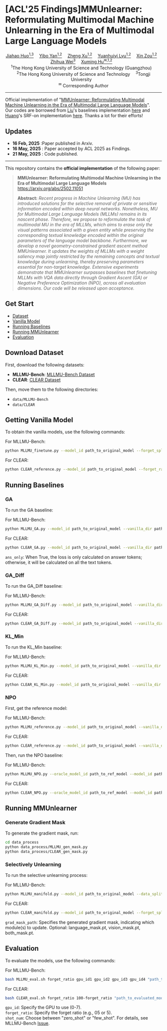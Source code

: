 
# [ACL'25 Findings]MMUnlearner: Reformulating Multimodal Machine Unlearning in the Era of Multimodal Large Language Models
  
<div>
<div align="center">
    <a href='https://z1zs.github.io/' target='_blank'>Jiahao Huo<sup>1,3</sup></a> 
    <a href='https://stupidbuluchacha.github.io/' target='_blank'>Yibo Yan<sup>1,2</sup></a> 
    <a href='https://zhengxujosh.github.io/' target='_blank'>Zheng Xu<sup>1,2</sup></a> 
    <a href='https://qc-ly.github.io/' target='_blank'>Yuanhuiyi Lyu<sup>1,2</sup></a> 
    <a href='https://scholar.google.com/citations?user=z39tx_sAAAAJ' target='_blank'>Xin Zou<sup>1,2</sup></a> 
    <a href='https://ieeexplore.ieee.org/author/37709584000' target='_blank'>Zhihua Wei<sup>3</sup></a> 
    <a href='https://xuminghu.github.io/' target='_blank'>Xuming Hu<sup>✉,1,2</sup></a> 
</div>
<div>
<div align="center">
    <sup>1</sup>The Hong Kong University of Science and Technology (Guangzhou) <br>   
    <sup>2</sup>The Hong Kong University of Science and Technology   
    <sup>3</sup>Tongji University <br>  
    <sup>✉</sup> Corresponding Author
</div>

---

Official implementation of "[MMUnlearner: Reformulating Multimodal Machine Unlearning in the Era of Multimodal Large Language Models](https://arxiv.org/abs/2502.11051)".  
Our codes are borrowed from [Liu](https://github.com/franciscoliu)'s baselines implementation [here](https://github.com/franciscoliu/MLLMU-Bench) and [Huang](https://github.com/K1nght)'s SRF-on implementation [here](https://github.com/K1nght/Unified-Unlearning-w-Remain-Geometry). Thanks a lot for their efforts!

## Updates

- **16 Feb, 2025** :Paper published in Arxiv.
- **16 May, 2025** : Paper accepted by ACL 2025 as Findings.
- **21 May, 2025** : Code published.

---

This repository contains the **official implementation** of the following paper:

> **MMUnlearner: Reformulating Multimodal Machine Unlearning in the Era of Multimodal Large Language Models** https://arxiv.org/abs/2502.11051
>
> **Abstract:** _Recent progress in Machine Unlearning (MU) has introduced solutions for the selective removal of private or sensitive information encoded within deep neural networks. Nonetheless, MU for Multimodal Large Language Models (MLLMs) remains in its nascent phase. Therefore, we propose to reformulate the task of multimodal MU in the era of MLLMs, which aims to erase only the visual patterns associated with a given entity while preserving the corresponding textual knowledge encoded within the original parameters of the language model backbone. Furthermore, we develop a novel geometry-constrained gradient ascent method MMUnlearner. It updates the weights of MLLMs with a weight saliency map jointly restricted by the remaining concepts and textual knowledge during unlearning, thereby preserving parameters essential for non-target knowledge. Extensive experiments demonstrate that MMUnlearner surpasses baselines that finetuning MLLMs with VQA data directly through Gradient Ascent (GA) or Negative Preference Optimization (NPO), across all evaluation dimensions. Our code will be released upon acceptance._

## Get Start

- [Dataset](#download-dataset)
- [Vanilla Model](#getting-vanilla-model)
- [Running Baselines](#running-baselines)
- [Running MMUnlearner](#running-mmunlearner)
- [Evaluation](#running-mmunlearner)

  
## Download Dataset  
  
First, download the following datasets:  
  
- **MLLMU-Bench**: [MLLMU-Bench Dataset](https://huggingface.co/datasets/MLLMMU/MLLMU-Bench)  
- **CLEAR**: [CLEAR Dataset](https://huggingface.co/datasets/therem/CLEAR)  
  
Then, move them to the following directories:  
  
- `data/MLLMU-Bench`  
- `data/CLEAR`  

## Getting Vanilla Model  
  
To obtain the vanilla models, use the following commands:  
  
For MLLMU-Bench:  
  
```bash
python MLLMU_finetune.py --model_id path_to_original_model --forget_split_ratio 5 --save_dir path_to_mllmu_vanilla --batch_size 4 --lr 1e-5 --num_epochs 1 --data_split_dir data/MLLMMU-Bench
```
For CLEAR:  
```bash
python CLEAR_reference.py --model_id path_to_original_model --forget_ratio 5 --save_dir path_to_clear_vanilla --batch_size 4 --lr 1e-5 --num_epochs 1
```
## Running Baselines  
### GA  
To run the GA baseline:  
  
For MLLMU-Bench:  
```bash
python MLLMU_GA.py --model_id path_to_original_model --vanilla_dir path_to_vanilla_model --data_split_dir data/MLLMMU-Bench --forget_split_ratio 05 --save_dir path_to_save_dir --batch_size 4 --lr 1e-5 --num_epochs 1 --ans_only True
```
For CLEAR:  
```bash
python CLEAR_GA.py --model_id path_to_original_model --vanilla_dir path_to_vanilla_model --data_folder data/CLEAR --forget_split_ratio 05 --save_dir path_to_save_dir --batch_size 4 --lr 1e-5 --num_epochs 1 --ans_only True
```
`ans_only`: When True, the loss is only calculated on answer tokens; otherwise, it will be calculated on all the text tokens.  
  
### GA_Diff
To run the GA_Diff baseline:  
  
For MLLMU-Bench:  
```bash
python MLLMU_GA_Diff.py --model_id path_to_original_model --vanilla_dir path_to_vanilla_model --data_split_dir data/MLLMMU-Bench --forget_split_ratio 05 --save_dir path_to_save_dir --batch_size 4 --lr 1e-5 --num_epochs 1 --ans_only True
```
For CLEAR:  
```bash
python CLEAR_GA_Diff.py --model_id path_to_original_model --vanilla_dir path_to_vanilla_model --data_folder data/CLEAR --forget_split_ratio 05 --save_dir path_to_save_dir --batch_size 4 --lr 1e-5 --num_epochs 1 --ans_only True
```
### KL_Min  
To run the KL_Min baseline:  
  
For MLLMU-Bench:  
```bash
python MLLMU_KL_Min.py --model_id path_to_original_model --vanilla_dir path_to_vanilla_model --data_split_dir data/MLLMMU-Bench --forget_split_ratio 05 --save_dir path_to_save_dir --batch_size 4 --lr 1e-5 --num_epochs 1 --ans_only True
```
For CLEAR:  
```bash
python CLEAR_KL_Min.py --model_id path_to_original_model --vanilla_dir path_to_vanilla_model --data_folder data/CLEAR --forget_split_ratio 05 --save_dir path_to_save_dir --batch_size 4 --lr 1e-5 --num_epochs 1 --ans_only True
```
### NPO
First, get the reference model:  
  
For MLLMU-Bench:  
```bash
python MLLMU_reference.py --model_id path_to_original_model --vanilla_dir path_to_vanilla_model --data_split_dir data/MLLMMU-Bench --forget_split_ratio 05 --save_dir path_to_save_dir --batch_size 4 --lr 1e-5 --num_epochs 1 --data_split_dir data/MLLMMU-Bench
```
For CLEAR:  
```bash 
python CLEAR_reference.py --model_id path_to_original_model --vanilla_dir path_to_vanilla_model --forget_split_ratio 05 --save_dir path_to_save_dir --batch_size 4 --lr 1e-5 --num_epochs 1
```
Then, run the NPO baseline:  
  
For MLLMU-Bench:  
```bash
python MLLMU_NPO.py --oracle_model_id path_to_ref_model --model_id path_to_original_model --vanilla_dir path_to_vanilla_model --data_split_dir data/MLLMMU-Bench --forget_split_ratio 05 --save_dir path_to_save_dir --batch_size 4 --lr 1e-5 --num_epochs 1 --data_split_dir data/MLLMMU-Bench --ans_only True
```
For CLEAR:  
```bash
python CLEAR_NPO.py --oracle_model_id path_to_ref_model --model_id path_to_original_model --vanilla_dir path_to_vanilla_model --forget_split_ratio 05 --save_dir path_to_save_dir --batch_size 4 --lr 1e-5 --num_epochs 1 --ans_only True
```

## Running MMUnlearner  
### Generate Gradient Mask  
To generate the gradient mask, run:  
```bash
cd data_process
python data_process/MLLMU_gen_mask.py
python data_process/CLEAR_gen_mask.py
```
### Selectively Unlearning  
To run the selective unlearning process:  
  
For MLLMU-Bench:  
```bash
python MLLMU_manifold.py --model_id path_to_original_model --data_split_dir data/MLLMMU-Bench --forget_split_ratio 05 --save_dir path_to_save_dir --batch_size 4 --lr 1e-5 --num_epochs 1 --data_split_dir data/MLLMMU-Bench --grad_mask_path "path_to/mllmu_language_mask.pt" --ans_only True
```
For CLEAR:  
```bash
python CLEAR_manifold.py --model_id path_to_original_model --forget_split_ratio 05 --save_dir path_to_save_dir --batch_size 4 --lr 1e-5 --num_epochs 1 --grad_mask_path "path_to/clear_language_mask.pt" --ans_only True
```
`grad_mask_path`: Specifies the generated gradient mask, indicating which module(s) to update. Optional: language_mask.pt, vision_mask.pt, both_mask.pt.  
  
## Evaluation  
To evaluate the models, use the following commands:  
  
For MLLMU-Bench:  
```bash
bash MLLMU_eval.sh forget_ratio gpu_id1 gpu_id2 gpu_id3 gpu_id4 "path_to_evaluated_model" "path_to_original_model" "shot_num"
```
For CLEAR:  
```bash
bash CLEAR_eval.sh forget_ratio 100-forget_ratio "path_to_evaluated_model" "path_to_original_model" gpu_id1 gpu_id2 gpu_id3 gpu_id4
```
`gpu_id`: Specify the GPU to use (0-7).  
`forget_ratio`: Specify the forget ratio (e.g., 05 or 5).  
`shot_num`: Choose between "zero_shot" or "few_shot". For details, see MLLMU-Bench [Issue](https://github.com/franciscoliu/MLLMU-Bench/issues/2).  


